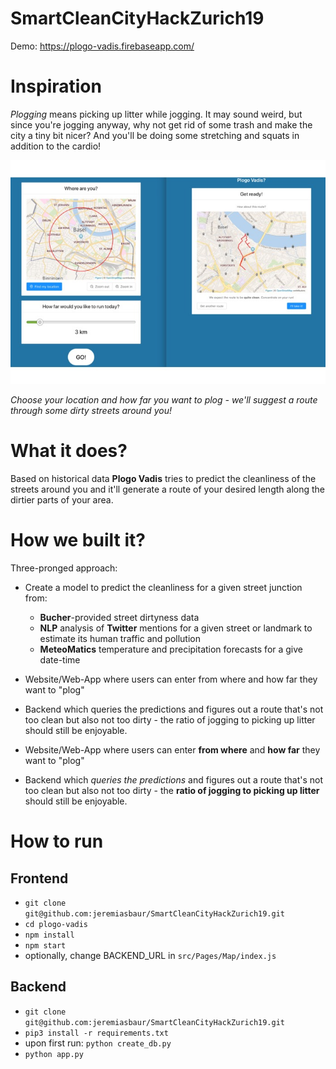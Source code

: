 # SmartCleanCityHackZurich19

Demo: https://plogo-vadis.firebaseapp.com/

# Inspiration
*Plogging* means picking up litter while jogging. It may sound weird, but since you're jogging anyway, why not get rid of some trash and make the city a tiny bit nicer? And you'll be doing some stretching and squats in addition to the cardio!

![Plogging Plogging Plogging](https://github.com/jeremiasbaur/SmartCleanCityHackZurich19/blob/master/pics/gallery.jpg)

*Choose your location and how far you want to plog - we'll suggest a route through some dirty streets around you!*

# What it does? 
Based on historical data **Plogo Vadis** tries to predict the cleanliness of the streets around you and it'll generate a route of your desired length along the dirtier parts of your area.

# How we built it?
Three-pronged approach:
* Create a model to predict the cleanliness for a given street junction from:
	- **Bucher**-provided street dirtyness data
	- **NLP** analysis of **Twitter** mentions for a given street or landmark to estimate its human traffic and pollution
	- **MeteoMatics** temperature and precipitation forecasts for a give date-time

* Website/Web-App where users can enter from where and how far they want to "plog"
* Backend which queries the predictions and figures out a route that's not too clean but also not too dirty - the ratio of jogging to picking up litter should still be enjoyable.

* Website/Web-App where users can enter **from where** and **how far** they want to "plog"
* Backend which *queries the predictions* and figures out a route that's not too clean but also not too dirty - the **ratio of jogging to picking up litter** should still be enjoyable.


# How to run

## Frontend

* `git clone git@github.com:jeremiasbaur/SmartCleanCityHackZurich19.git`
* `cd plogo-vadis`
* `npm install`
* `npm start`
* optionally, change BACKEND_URL in `src/Pages/Map/index.js`

## Backend

* `git clone git@github.com:jeremiasbaur/SmartCleanCityHackZurich19.git`
* `pip3 install -r requirements.txt`
* upon first run: `python create_db.py`
* `python app.py`
